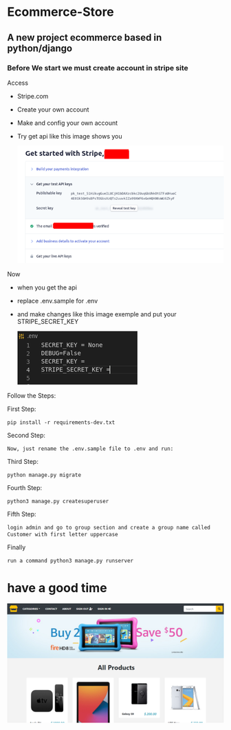 # Ecommerce-Store
## A new project ecommerce based in python/django 


### Before We start we must create account in stripe site

Access

- Stripe.com
- Create your own account
- Make and config your own account
- Try get api like this image shows you

    <img src="static/readme/ApiKeys.png" alt="Rest Form">

Now

- when you get the api
- replace .env.sample for .env
- and make changes like this image exemple and put your STRIPE_SECRET_KEY
  
    <img src="static/readme/EnvExemple.png" alt="Rest Form">


Follow the Steps:

First Step:

    pip install -r requirements-dev.txt
        
Second Step:

    Now, just rename the .env.sample file to .env and run:

Third Step:

    python manage.py migrate

Fourth Step:

    python3 manage.py createsuperuser
    
Fifth Step:
 
    login admin and go to group section and create a group name called Customer with first letter uppercase
    
Finally

    run a command python3 manage.py runserver
   
# have a good time

<img src="static/readme/Layout.png" alt="Rest Form">
